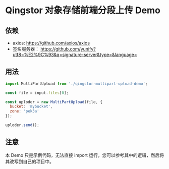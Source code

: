 # Qingstor 对象存储前端分段上传 Demo

## 依赖

- axios: https://github.com/axios/axios
- 签名服务器： https://github.com/yunify?utf8=%E2%9C%93&q=signature-server&type=&language=

## 用法

```javascript
import MultiPartUpload from './qingstor-multipart-upload-demo';

const file = input.files[0];

const uploder = new MultiPartUpload(file, {
  bucket: 'mybucket',
  zone: 'pek3a'
});

uploder.send();
```

## 注意

本 Demo 只是示例代码，无法直接 import 运行，您可以参考其中的逻辑，然后将其改写到自己的项目中。
